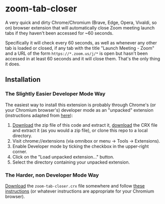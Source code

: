# zoom-tab-closer

A very quick and dirty Chrome/Chromium (Brave, Edge, Opera, Vivaldi, so on) browser extension that will automatically close Zoom meeting launch tabs if they haven't been accessed for ~60 seconds. 

Specifically it will check every 60 seconds, as well as whenever any other tab is loaded or closed, if any tab with the title "Launch Meeting - Zoom" and a URL of the form `https://*.zoom.us/j/*` is open but hasn't been accessed in at least 60 seconds and it will close them. That's the only thing it does.

## Installation

### The Slightly Easier Developer Mode Way

The easiest way to install this extension is probably through Chrome's (or your Chromium browser's) developer mode as an "unpacked" extension (instructions adapted from [here](https://stackoverflow.com/a/24577660)):

1. [Download](https://github.com/coreycwgriffin/zoom-tab-closer/archive/refs/tags/1.0.zip) the zip file of this code and extract it, [download](https://github.com/coreycwgriffin/zoom-tab-closer/releases/download/1.0/zoom-tab-closer.crx) the CRX file and extract it (as you would a zip file), or clone this repo to a local directory.
1. Visit chrome://extensions (via omnibox or menu -> Tools -> Extensions).
1. Enable Developer mode by ticking the checkbox in the upper-right corner.
1. Click on the "Load unpacked extension..." button.
1. Select the directory containing your unpacked extension.


### The Harder, non Developer Mode Way

[Download](https://github.com/coreycwgriffin/zoom-tab-closer/releases/download/1.0/zoom-tab-closer.crx) the `zoom-tab-closer.crx` file somewhere and follow [these instructions](https://developer.chrome.com/docs/extensions/how-to/distribute/install-extensions#prereq-crx) (or whatever instructions are appropriate for your Chromium browser). 
